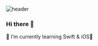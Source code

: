 ![header](https://capsule-render.vercel.app/api?type=waving&color=DCF4F5&height=300&section=header&text=YUJINNEE&fontSize=90)

### Hi there 👋

🌱 I’m currently learning Swift & iOS
